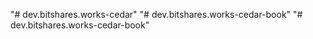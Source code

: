"# dev.bitshares.works-cedar" 
"# dev.bitshares.works-cedar-book" 
"# dev.bitshares.works-cedar-book" 
